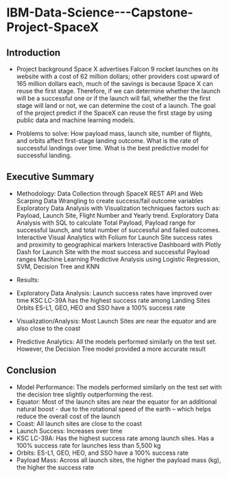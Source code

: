 # IBM-Data-Science---Capstone-Project-SpaceX

## Introduction

* Project background
Space X advertises Falcon 9 rocket launches on its website with a cost of 62 million dollars; other providers cost upward of 165 million dollars each, much of the savings is because Space X can reuse the first stage. Therefore, if we can determine whether the launch will be a successful one or if the launch will fail, whether the the first stage will land or not,  we can determine the cost of a launch. The goal of the project predict if the SpaceX can reuse the first stage by using public data and machine learning models.

* Problems to solve:
How payload mass, launch site, number of flights, and orbits affect first-stage landing outcome.
What is the rate of successful landings over time.
What is the best predictive model for successful landing.

## Executive Summary

* Methodology:
Data Collection through SpaceX REST API and Web Scarping
Data Wrangling to create success/fail outcome variables
Exploratory Data Analysis with Visualization techniques factors such as: Payload, Launch Site, Flight Number and Yearly trend.
Exploratory Data Analysis with SQL to calculate Total Payload, Payload range for successful launch, and total number of successful and failed outcomes.
Interactive Visual Analytics with Folium for Launch Site success rates and proximity to geographical markers
Interactive Dashboard with Plotly Dash for Launch Site with the most success and successful Payload ranges
Machine Learning Predictive Analysis using Logistic Regression, SVM, Decision Tree and KNN

* Results:
  
* Exploratory Data Analysis:
Launch success rates have improved over time
KSC LC-39A has the highest success rate among Landing Sites
Orbits ES-L1, GEO, HEO and SSO have a 100% success rate 
* Visualization/Analysis:
Most Launch Sites are near the equator and are also close to the coast
* Predictive Analytics:
All the models performed similarly on the test set. However, the Decision Tree model provided a more accurate result

## Conclusion

* Model Performance: The models performed similarly on the test set with the decision tree slightly outperforming the rest.
* Equator: Most of the launch sites are near the equator for an additional natural boost - due to the rotational speed of the earth – which helps reduce the overall cost of the launch
* Coast: All launch sites are close to the coast
* Launch Success: Increases over time
* KSC LC-39A: Has the highest success rate among launch sites. Has a 100% success rate for launches less than 5,500 kg
* Orbits: ES-L1, GEO, HEO, and SSO have a 100% success rate
* Payload Mass: Across all launch sites, the higher the payload mass (kg), the higher the success rate
